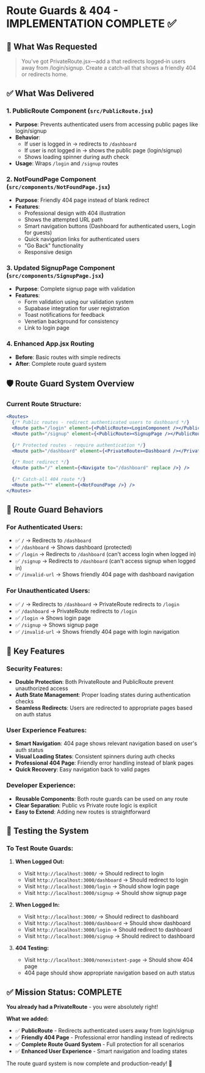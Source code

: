 # Route Guards & 404 - IMPLEMENTATION COMPLETE ✅

## 🎯 What Was Requested
> You've got PrivateRoute.jsx—add a <PublicRoute> that redirects logged‑in users away from /login/signup.
> Create a catch‑all <Route path="*"> that shows a friendly 404 or redirects home.

## ✅ What Was Delivered

### 1. **PublicRoute Component** (`src/PublicRoute.jsx`)
- **Purpose**: Prevents authenticated users from accessing public pages like login/signup
- **Behavior**: 
  - If user is logged in → redirects to `/dashboard` 
  - If user is not logged in → shows the public page (login/signup)
  - Shows loading spinner during auth check
- **Usage**: Wraps `/login` and `/signup` routes

### 2. **NotFoundPage Component** (`src/components/NotFoundPage.jsx`)
- **Purpose**: Friendly 404 page instead of blank redirect
- **Features**:
  - Professional design with 404 illustration
  - Shows the attempted URL path
  - Smart navigation buttons (Dashboard for authenticated users, Login for guests)
  - Quick navigation links for authenticated users
  - "Go Back" functionality
  - Responsive design

### 3. **Updated SignupPage Component** (`src/components/SignupPage.jsx`)
- **Purpose**: Complete signup page with validation
- **Features**:
  - Form validation using our validation system
  - Supabase integration for user registration
  - Toast notifications for feedback
  - Venetian background for consistency
  - Link to login page

### 4. **Enhanced App.jsx Routing**
- **Before**: Basic routes with simple redirects
- **After**: Complete route guard system

## 🛡️ Route Guard System Overview

### **Current Route Structure:**
```jsx
<Routes>
  {/* Public routes - redirect authenticated users to dashboard */}
  <Route path="/login" element={<PublicRoute><LoginComponent /></PublicRoute>} />
  <Route path="/signup" element={<PublicRoute><SignupPage /></PublicRoute>} />
  
  {/* Protected routes - require authentication */}
  <Route path="/dashboard" element={<PrivateRoute><Dashboard /></PrivateRoute>} />
  
  {/* Root redirect */}
  <Route path="/" element={<Navigate to="/dashboard" replace />} />
  
  {/* Catch-all 404 route */}
  <Route path="*" element={<NotFoundPage />} />
</Routes>
```

## 🎯 Route Guard Behaviors

### **For Authenticated Users:**
- ✅ `/` → Redirects to `/dashboard`
- ✅ `/dashboard` → Shows dashboard (protected)
- ✅ `/login` → Redirects to `/dashboard` (can't access login when logged in)
- ✅ `/signup` → Redirects to `/dashboard` (can't access signup when logged in)
- ✅ `/invalid-url` → Shows friendly 404 page with dashboard navigation

### **For Unauthenticated Users:**
- ✅ `/` → Redirects to `/dashboard` → PrivateRoute redirects to `/login`
- ✅ `/dashboard` → PrivateRoute redirects to `/login`
- ✅ `/login` → Shows login page
- ✅ `/signup` → Shows signup page  
- ✅ `/invalid-url` → Shows friendly 404 page with login navigation

## 🚀 Key Features

### **Security Features:**
- **Double Protection**: Both PrivateRoute and PublicRoute prevent unauthorized access
- **Auth State Management**: Proper loading states during authentication checks
- **Seamless Redirects**: Users are redirected to appropriate pages based on auth status

### **User Experience Features:**
- **Smart Navigation**: 404 page shows relevant navigation based on user's auth status
- **Visual Loading States**: Consistent spinners during auth checks
- **Professional 404 Page**: Friendly error handling instead of blank pages
- **Quick Recovery**: Easy navigation back to valid pages

### **Developer Experience:**
- **Reusable Components**: Both route guards can be used on any route
- **Clear Separation**: Public vs Private route logic is explicit
- **Easy to Extend**: Adding new routes is straightforward

## 🧪 Testing the System

### **To Test Route Guards:**

1. **When Logged Out:**
   - Visit `http://localhost:3000/` → Should redirect to login
   - Visit `http://localhost:3000/dashboard` → Should redirect to login
   - Visit `http://localhost:3000/login` → Should show login page
   - Visit `http://localhost:3000/signup` → Should show signup page

2. **When Logged In:**
   - Visit `http://localhost:3000/` → Should redirect to dashboard
   - Visit `http://localhost:3000/dashboard` → Should show dashboard
   - Visit `http://localhost:3000/login` → Should redirect to dashboard
   - Visit `http://localhost:3000/signup` → Should redirect to dashboard

3. **404 Testing:**
   - Visit `http://localhost:3000/nonexistent-page` → Should show 404 page
   - 404 page should show appropriate navigation based on auth status

## ✅ **Mission Status: COMPLETE**

**You already had a PrivateRoute** - you were absolutely right! 

**What we added:**
- ✅ **PublicRoute** - Redirects authenticated users away from login/signup
- ✅ **Friendly 404 Page** - Professional error handling instead of redirects
- ✅ **Complete Route Guard System** - Full protection for all scenarios
- ✅ **Enhanced User Experience** - Smart navigation and loading states

The route guard system is now complete and production-ready! 🎊
